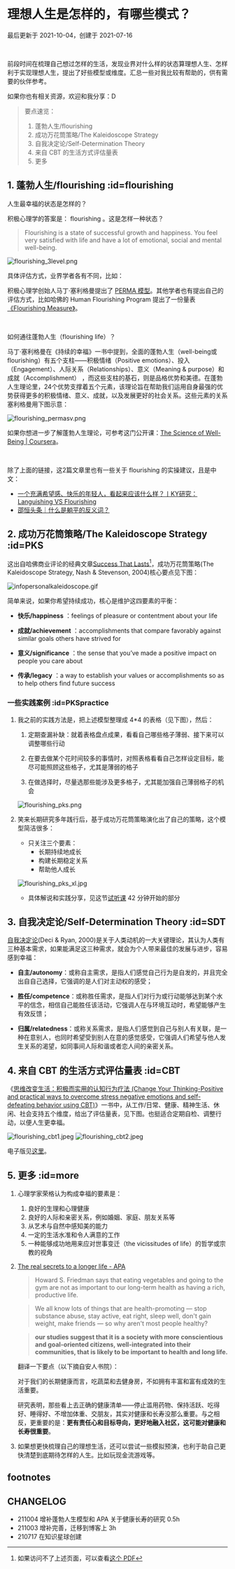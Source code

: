 # 理想人生是怎样的，有哪些模式？
最后更新于 2021-10-04，创建于 2021-07-16

<br> 

前段时间在梳理自己想过怎样的生活，发现业界对什么样的状态算理想人生、怎样利于实现理想人生，提出了好些模型或维度。汇总一些对我比较有帮助的，供有需要的伙伴参考。

如果你也有相关资源，欢迎和我分享：D

> 要点速览：
> 1. 蓬勃人生/flourishing
> 2. 成功万花筒策略/The Kaleidoscope Strategy
> 3. 自我决定论/Self-Determination Theory
> 4. 来自 CBT 的生活方式评估量表
> 5. 更多

## 1. 蓬勃人生/flourishing  :id=flourishing

人生最幸福的状态是怎样的？

积极心理学的答案是： flourishing 。这是怎样一种状态？

> Flourishing is a state of successful growth and happiness. You feel very satisfied with life and have a lot of emotional, social and mental well-being.

![flourishing_3level.png](http://ishanshan.zoomquiet.top/clipping/flourishing_3level.png?imageslim)

具体评估方式，业界学者各有不同，比如：

积极心理学创始人马丁·塞利格曼提出了 [PERMA 模型](https://www.viacharacter.org/pdf/Flourishing.pdf)。其他学者也有提出自己的评估方式，比如哈佛的 Human Flourishing Program 提出了一份量表[《Flourishing Measure》](https://hfh.fas.harvard.edu/files/pik/files/flourishing_measure_pdf.pdf)。

<br> 

如何通往蓬勃人生（flourishing life）？

马丁·塞利格曼在《持续的幸福》一书中提到，全面的蓬勃人生（well-being或flourishing）有五个支柱——积极情绪（Positive emotions）、投入（Engagement）、人际关系（Relationships）、意义（Meaning & purpose）和成就（Accomplishment） ，而这些支柱的基石，则是品格优势和美德。在蓬勃人生理论里，24个优势支撑着五个元素，该理论旨在帮助我们运用自身最强的优势获得更多的积极情绪、意义、成就，以及发展更好的社会关系。这些元素的关系塞利格曼用下图示意：

![flourishing_permasv.png](http://ishanshan.zoomquiet.top/clipping/flourishing_permasv.png  ':size=350')

如果你想进一步了解蓬勃人生理论，可参考这门公开课：[The Science of Well-Being | Coursera](https://www.coursera.org/learn/the-science-of-well-being)。

<br> 

除了上面的链接，这2篇文章里也有一些关于 flourishing 的实操建议，且是中文：

* [一个充满希望感、快乐的年轻人，看起来应该什么样？丨KY研究：Languishing VS Flourishing](https://mp.weixin.qq.com/s/27y7b37njjQ5rYiWR83xnw)
* [邵恒头条｜什么是躺平的反义词？](https://m.igetget.com/share/course/article?id=RQLYWyjMZoa0J1vlglXp4wvzDbO26B)

## 2. 成功万花筒策略/The Kaleidoscope Strategy :id=PKS


这出自哈佛商业评论的经典文章[Success That Lasts](https://hbr.org/2004/02/success-that-lasts)[^1]，成功万花筒策略(The Kaleidoscope Strategy, Nash & Stevenson, 2004)核心要点见下图：

![infopersonalkaleidoscope.gif](http://ishanshan.zoomquiet.top/share/infopersonalkaleidoscope.gif)

简单来说，如果你希望持续成功，核心是维护这四要素的平衡：


* **快乐/happiness** ：feelings of pleasure or contentment about your life 

* **成就/achievement** ：accomplishments that compare favorably against similar goals others have strived for

* **意义/significance** ：the sense that you’ve made a positive impact on people you care about 

* **传承/legacy** ：a way to establish your values or accomplishments so as to help others find future success


### 一些实践案例 :id=PKSpractice

1. 我之前的实践方法是，把上述模型整理成 4*4 的表格（见下图），然后：
    1. 定期查漏补缺：就着表格盘点成果，看看自己哪些格子薄弱、接下来可以调整哪些行动
    2. 在要去做某个花时间较多的事情时，对照表格看看自己怎样设定目标，能尽可能照顾这些格子，尤其是薄弱的格子
    
    3. 在做选择时，尽量选那些能涉及更多格子，尤其能加强自己薄弱格子的机会
    
    ![flourishing_pks.png](http://ishanshan.zoomquiet.top/share/flourishing_pks.png)

2. 笑来长期研究多年践行后，基于成功万花筒策略演化出了自己的策略，这个模型简洁很多：
    - 只关注三个要素：
        - 长期持续地成长
        - 构建长期稳定关系
        - 帮助他人成长

     ![flourishing_pks_xl.jpg](http://ishanshan.zoomquiet.top/clipping/flourishing_pks_xl.jpg  ':size=400')

    - 具体解说和实践分享，见这节[试听课](https://xuexi-courses.firesbox.com/?utm_source=share#/7000103731/courses/3104) 42 分钟开始的部分
    
   


## 3. 自我决定论/Self-Determination Theory :id=SDT

[自我决定论](https://selfdeterminationtheory.org/the-theory/)(Deci & Ryan, 2000)是关于人类动机的一大关键理论，其认为人类有三种基本需求，如果能满足这三种需求，就会为个人带来最佳的发展与进步，容易感到幸福：

- **自主/autonomy**：或称自主需求，是指人们感觉自己行为是自发的，并且完全出自自己选择，它强调的是人们对主动权的感受；

- **胜任/competence**：或称胜任需求，是指人们对行为或行动能够达到某个水平的信念，相信自己能胜任该活动，它强调人在与环境互动时，希望能够产生有效反馈；

- **归属/relatedness**：或称关系需求，是指人们感觉到自己与别人有关联，是一种在意别人，也同时希望受到别人在意的感觉感受，它强调人们希望与他人发生关系的渴望，如同事间人际和谐或者恋人间的亲密关系。


## 4. 来自 CBT 的生活方式评估量表 :id=CBT

《[思维改变生活：积极而实用的认知行为疗法 (Change Your Thinking-Positive and practical ways to overcome stress negative emotions and self-defeating behavior using CBT)](https://book.douban.com/subject/2984241/)》一书中，从工作/日常、健康、精神生活、休闲、社会支持五个维度，给出了评估量表，见下图。也挺适合定期自检、调整行动，以便人生更幸福。

![flourishing_cbt1.jpeg](http://ishanshan.zoomquiet.top/share/flourishing_cbt1.jpeg?imageslim  ':size=200')
![flourishing_cbt2.jpeg](http://ishanshan.zoomquiet.top/share/flourishing_cbt2.jpeg?imageslim  ':size=200')

电子版见[这里](https://mzm628l8fj.feishu.cn/sheets/shtcnieI1Xpmtd1ld8grScWAjyU)。


## 5. 更多 :id=more

1. 心理学家荣格认为构成幸福的要素是：
    1. 良好的生理和心理健康
    2. 良好的人际和亲密关系，例如婚姻、家庭、朋友关系等
    3. 从艺术与自然中感知美的能力
    4. 一定的生活水准和令人满意的工作
    5. 一种能够成功地用来应对世事变迁（the vicissitudes of life）的哲学或宗教的视角

2. [The real secrets to a longer life - APA](https://www.apa.org/monitor/2011/12/longer-life)

    > Howard S. Friedman says that eating vegetables and going to the gym are not as important to our long-term health as having a rich, productive life.
    
    > We all know lots of things that are health-promoting — stop substance abuse, stay active, eat right, sleep well, don't gain weight, make friends — so why aren't most people healthy?
    
    > **our studies suggest that it is a society with more conscientious and goal-oriented citizens, well-integrated into their communities, that is likely to be important to health and long life.** 

    翻译一下要点（以下摘自安人书院）：
    
    对于我们的长期健康而言，吃蔬菜和去健身房，不如拥有丰富和富有成效的生活重要。
    
    研究表明，那些看上去正确的健康清单——停止滥用药物、保持活跃、吃得好、睡得好、不增加体重、交朋友，其实对健康和长寿没那么重要。与之相反，更重要的是：**更有责任心和目标导向，更好地融入社区，这可能对健康和长寿很重要**。



3. 如果想更快梳理自己的理想生活，还可以尝试一些模拟预演，也利于助自己更快清楚到底期待怎样的人生。比如玩现金流游戏等。


## footnotes

[^1]:如果访问不了上述页面，可以查看[这个 PDF](http://ishanshan.zoomquiet.top/clipping/nash_stevenson_2004_success%20that%20lasts%2C%20the%20kaleidoscope%20strategy.pdf) 


## CHANGELOG 

- 211004 增补蓬勃人生模型和 APA 关于健康长寿的研究 0.5h
- 211003 增补完善，迁移到博客上 3h
- 210717 在知识星球创建